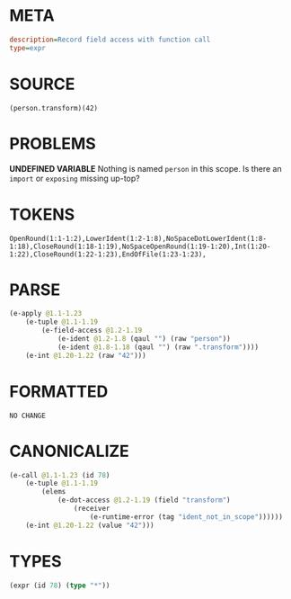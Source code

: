 # META
~~~ini
description=Record field access with function call
type=expr
~~~
# SOURCE
~~~roc
(person.transform)(42)
~~~
# PROBLEMS
**UNDEFINED VARIABLE**
Nothing is named `person` in this scope.
Is there an `import` or `exposing` missing up-top?

# TOKENS
~~~zig
OpenRound(1:1-1:2),LowerIdent(1:2-1:8),NoSpaceDotLowerIdent(1:8-1:18),CloseRound(1:18-1:19),NoSpaceOpenRound(1:19-1:20),Int(1:20-1:22),CloseRound(1:22-1:23),EndOfFile(1:23-1:23),
~~~
# PARSE
~~~clojure
(e-apply @1.1-1.23
	(e-tuple @1.1-1.19
		(e-field-access @1.2-1.19
			(e-ident @1.2-1.8 (qaul "") (raw "person"))
			(e-ident @1.8-1.18 (qaul "") (raw ".transform"))))
	(e-int @1.20-1.22 (raw "42")))
~~~
# FORMATTED
~~~roc
NO CHANGE
~~~
# CANONICALIZE
~~~clojure
(e-call @1.1-1.23 (id 78)
	(e-tuple @1.1-1.19
		(elems
			(e-dot-access @1.2-1.19 (field "transform")
				(receiver
					(e-runtime-error (tag "ident_not_in_scope"))))))
	(e-int @1.20-1.22 (value "42")))
~~~
# TYPES
~~~clojure
(expr (id 78) (type "*"))
~~~
